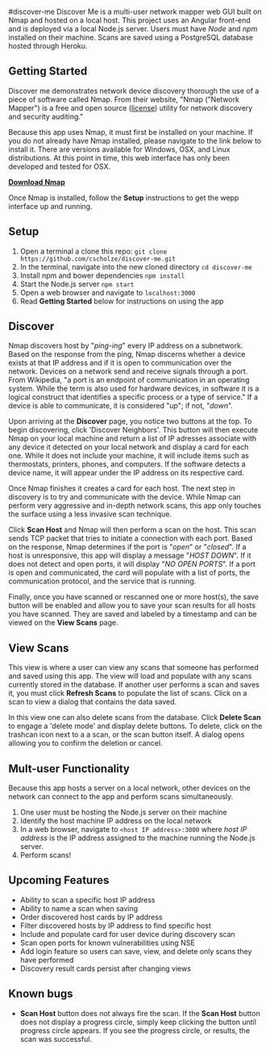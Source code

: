 #discover-me 
Discover Me is a multi-user network mapper web GUI built on Nmap and hosted on a local host.
This project uses an Angular front-end and is deployed via a local Node.js server.  Users
must have _Node_ and _npm_ installed on their machine. Scans
are saved using a PostgreSQL database hosted through Heroku.

## Getting Started
Discover me demonstrates network device discovery thorough
the use of a piece of software called Nmap. From their website, "Nmap ("Network
Mapper") is a free and open source ([license](https://nmap.org/data/COPYING))
utility for network discovery and security auditing."

Because this app uses Nmap, it must first be installed on your machine.
If you do  not already have Nmap installed, please navigate to the link
below to install it. There are versions available for Windows, OSX, and
Linux distributions. At this point in time, this web interface has only been developed
and tested for OSX.

**[Download Nmap](https://nmap.org/download.html)**

Once Nmap is installed, follow the **Setup** instructions to get the
wepp interface up and running.

## Setup
1. Open a terminal a clone this repo: `git clone https://github.com/cscholze/discover-me.git`
2. In the terminal, navigate into the new cloned directory `cd discover-me`
3. Install npm and bower dependencies `npm install`
4. Start the Node.js server `npm start`
5. Open a web browser and navigate to `localhost:3000`
6. Read **Getting Started** below for instructions on using the app

## Discover
Nmap discovers host by "_ping-ing_" every IP address on a subnetwork. Based on the
response from the ping, Nmap discerns whether a device exists at that IP address
and if it is open to communication over the network. Devices on a network send and receive
signals through a port. From Wikipedia, "a port is an endpoint of communication
in an operating system. While the term is also used for hardware devices, in software
it is a logical construct that identifies a specific process or a type of service."
If a device is able to communicate, it is considered "_up_"; if not, "_down_".

Upon arriving at the **Discover** page, you notice two buttons at the top. To begin
discovering, click 'Discover Neighbors'.  This button will then execute Nmap on your
local machine and return a list of IP adresses associate with any device it detected
on your local network and display a card for each one.  While it does not include
your machine, it will include items such as thermostats, printers, phones, and
computers. If the software detects a device name, it will appear under the IP address
on its respective card.

Once Nmap finishes it creates a card for each host. The next step in discovery is to
try and communicate with the device. While Nmap can perform very aggressive and in-depth
network scans, this app only touches the surface using a less invasive scan technique.

Click **Scan Host** and Nmap will then perform a scan on the host. This scan sends TCP
packet that tries to initiate a connection with each port. Based on the response, Nmap
determines if the port is "_open_" or "_closed_". If a host is unresponsive, this app will
display a message "_HOST DOWN_". If it does not detect and open ports, it will display
"_NO OPEN PORTS_".  If a port is open and communicated, the card will populate with a list
of ports, the communication protocol, and the service that is running.

Finally, once you have scanned or rescanned one or more host(s), the save button will be
enabled and allow you to save your scan results for all hosts you have scanned. They are
saved and labeled by a timestamp and can be viewed on the **View Scans** page.


## View Scans</h2>
This view is where a user can view any scans that someone has performed and saved using
this app. The view will load and populate with any scans currently stored in the database.
If another user performs a scan and saves it, you must click **Refresh Scans** to populate
the list of scans. Click on a scan to view a dialog that contains the data saved.

In this view one can also delete scans from the database. Click **Delete Scan** to engage
a 'delete mode' and display delete buttons. To delete, click on the trashcan icon next to a
a scan, or the scan button itself. A dialog opens allowing you to confirm the deletion or
cancel.

## Mult-user Functionality
Because this app hosts a server on a local network, other devices on the
network can connect to the app and perform scans simultaneously.
1. One user must be hosting the Node.js server on their machine
2. Identify the host machine IP address on the local network
3. In a web browser, navigate to `<host IP address>:3000` where _host
   IP address_ is the IP address assigned to the machine running the
Node.js server.
4. Perform scans!

## Upcoming Features
- Ability to scan a specific host IP address
- Ability to name a scan when saving
- Order discovered host cards by IP address
- Filter discovered hosts by IP address to find specific host
- Include and populate card for user device during discovery scan
- Scan open ports for known vulnerabilities using NSE
- Add login feature so users can save, view, and delete only scans they have performed
- Discovery result cards persist after changing views


## Known bugs
- **Scan Host** button does not always fire the scan. If the **Scan
  Host** button does not display a progress circle, simply keep clicking
  the button until progress circle appears.  If you see the progress
  circle, or results, the scan was successful.
